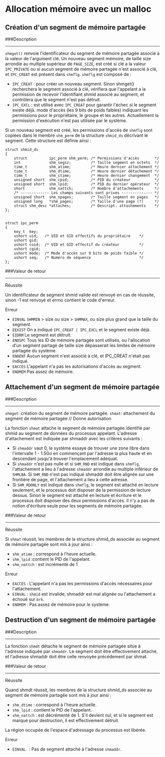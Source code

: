 Allocation mémoire avec un malloc
=================================

Création d'un segment de mémoire partagée
-----------------------------------------

###Description
- - - - - - - - 

`shmget()` renvoie l'identificateur du segment de mémoire partagée associé à la valeur de l'argument clé. Un nouveau segment mémoire, de taille size arrondie au multiple supérieur de `PAGE_SIZE`, est créé si clé a la valeur `IPC_PRIVATE` ou si aucun segment de mémoire partagée n'est associé à clé, et `IPC_CREAT` est présent dans `shmflg`.
`shmflg` est composé de :

- `IPC_CREAT` : pour créer un nouveau segment. Sinon shmget() recherchera le segment associé à clé, vérifiera que l'appelant a la permission de recevoir l'identifiant shmid associé au segment, et contrôlera que le segment n'est pas détruit.
- `IPC_EXCL` : est utilisé avec `IPC_CREAT` pour garantir l'échec si le segment existe déjà.
mode d'accès (les 9 bits de poids faibles) indiquant les permissions pour le propriétaire, le groupe et les autres. Actuellement la permission d'exécution n'est pas utilisée par le système.

Si un nouveau segment est créé, les permissions d'accès de `shmflg` sont copiées dans le membre `shm_perm` de la structure `shmid_ds` décrivant le segment. Cette structure est définie ainsi :

	struct shmid_ds 
	{
  		struct          ipc_perm shm_perm; /* Permissions d'accès       */
  		int             shm_segsz;         /* Taille segment en octets  */
  		time_t          shm_atime;         /* Heure dernier attachement */
  		time_t          shm_dtime;         /* Heure dernier détachement */
  		time_t          shm_ctime;         /* Heure dernier changement  */
	  	unsigned short  shm_cpid;          /* PID du créateur           */
		unsigned short  shm_lpid;          /* PID du dernier opérateur  */
  		short           shm_nattch;        /* Nombre d'attachements     */
  		/* ------------- Les champs suivants sont prives -------------- */
  		unsigned short  shm_npages;        /* Taille segment en pages   */
  		unsigned long   *shm_pages;        /* Taille d'une page (?)     */
  		struct shm_desc *attaches;         /* Descript. attachements    */
	};
	
	
	struct ipc_perm
	{
  		key_t  key;
  		ushort uid;   /* UID et GID effectifs du propriétaire    */
  		ushort gid;
  		ushort cuid;  /* UID et GID effectif du créateur         */
  		ushort cgid;
  		ushort mode;  /* Mode d'accès sur 9 bits de poids faible */
  		ushort seq;   /* Numéro de séquence                      */
	};
	
	

###Valeur de retour
- - - - - - - - 

Réussite

Un identificateur de segment shmid valide est renvoyé en cas de réussite, sinon -1 est renvoyé et errno contient le code d'erreur.

Erreur

- `EINVAL` `SHMMIN` > size ou size > `SHMMAX`, ou size plus grand que la taille du segment.
- `EEXIST` On a indiqué `IPC_CREAT | IPC_EXCL` et le segment existe déjà.
- `EIDRM` Le segment est détruit.
- `ENOSPC` Tous les ID de mémoire partagée sont utilisés, ou l'allocation d'un segment partagé de taille size dépasserait les limites de mémoire partagée du système.
- `ENOENT` Aucun segment n'est associé à clé, et IPC_CREAT n'etait pas indiqué.
- `EACCES` L'appelant n'a pas les autorisations d'accès au segment.
- `ENOMEM` Pas assez de mémoire.



Attachement d'un segment de mémoire partagée
-----------------------------------------

###Description
- - - - - - - - 

`shmget`: création du segment de mémoire partagée.
`shmat`: attachement du segment de mémoire partagée // Donne autorisation 

La fonction `shmat` attache le segment de mémoire partagée identifié par shmid au segment de données du processus appelant. L'adresse d'attachement est indiquée par shmaddr avec les critères suivants :

 - Si `shmaddr` vaut 0, le système essaye de trouver une zone libre dans l'intervalle 1 - 1.5Go en commençant par l'adresse la plus haute et en descendant jusqu'à trouver l'emplacement adéquat.
 - Si `shmaddr` n'est pas nulle et si `SHM_RND` est indiqué dans `shmflg`, l'attachement a lieu à l'adresse `shmaddr` arrondie au multiple inférieur de `SHMLBA`. Si `SHM_RND` n'est pas indiqué shmaddr doit être alignée sur une frontière de page, et l'attachement a lieu à cette adresse.
 - Si `SHM_RDONLY` est indiqué dans `shmflg`, le segment est attaché en lecture seulement, et le processus doit disposer de la permission de lecture dessus. Sinon le segment est attaché en lecture et écriture et le processus doit disposer des deux permissions d'accès. Il n'y a pas de notion d'écriture seule pour les segments de mémoire partagée.
	
	
###Valeur de retour
- - - - - - - - 

Réussite
	
Si `shmat` réussit, les membres de la structure shmid_ds associée au segment de mémoire partagée sont mis à jour ainsi :

- `shm_atime` : correspond à l'heure actuelle.
- `shm_lpid` :contient le PID de l'appelant.
- `shm_nattch` : est incrémenté de 1
	
Erreur

- `EACCES` : L'appelant n'a pas les permissions d'accès nécessaires pour l'attachement.
- `EINVAL` : `shmid` est invalide, shmaddr est mal alignée ou l'attachement a échoué sur `brk`.
- `ENOMEM` : Pas assez de mémoire pour le système.
	

Destruction d'un segment de mémoire partagée
--------------------------------------------

###Description
- - - - - - - - 

La fonction `shmdt` détache le segment de mémoire partagée situe à l'adresse indiquée par `shmaddr`. Le segment doit être effectivement attaché, et l'adresse shmaddr doit être celle renvoyée précédement par shmat.


###Valeur de retour
- - - - - - - - 

Réussite
	
Quand shmdt réussit, les membres de la structure shmid_ds associée au segment de mémoire partagée sont mis à jour ainsi :
- `shm_dtime` : correspond à l'heure actuelle.
- `shm_lpid` : contient le PID de l'appelant.
- `shm_nattch` : est décrémenté de 1. S'il devient nul, et si le segment est marqué pour destruction, il est effectivement détruit.


La région occupée de l'espace d'adressage du processus est libérée.
		
Erreur	
- `EINVAL.` : Pas de segment attaché à l'adresse `shmaddr`.